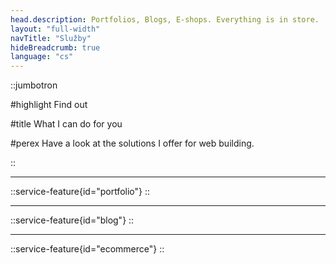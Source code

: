 ```yaml
---
head.description: Portfolios, Blogs, E-shops. Everything is in store.
layout: "full-width"
navTitle: "Služby"
hideBreadcrumb: true
language: "cs"
---
```


::jumbotron

#highlight
Find out

#title
What I can do for you

#perex
Have a look at the solutions I offer for web building.

::

---

::service-feature{id="portfolio"}
::

---

::service-feature{id="blog"}
::

---

::service-feature{id="ecommerce"}
::
